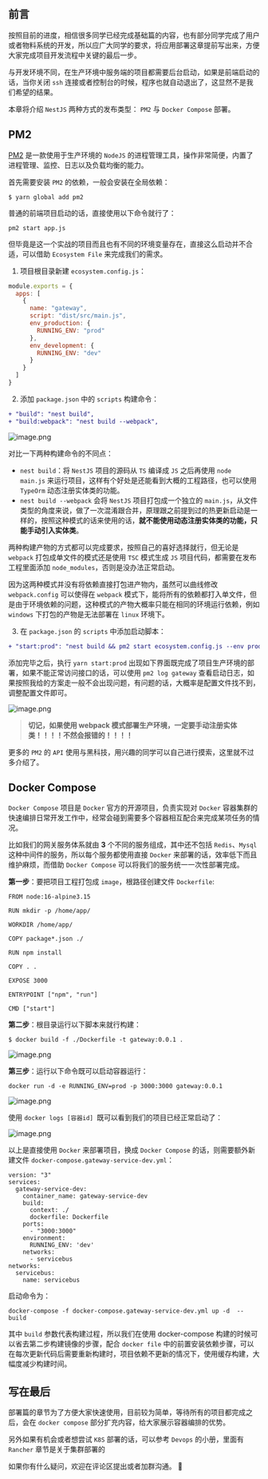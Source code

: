 ﻿## 前言

按照目前的进度，相信很多同学已经完成基础篇的内容，也有部分同学完成了用户或者物料系统的开发，所以应广大同学的要求，将应用部署这章提前写出来，方便大家完成项目开发流程中关键的最后一步。

与开发环境不同，在生产环境中服务端的项目都需要后台启动，如果是前端启动的话，当你关闭 `ssh` 连接或者控制台的时候，程序也就自动退出了，这显然不是我们希望的结果。

本章将介绍 `NestJS` 两种方式的发布类型： `PM2` 与 `Docker Compose` 部署。

## PM2

[PM2](https://pm2.keymetrics.io/docs/usage/quick-start/) 是一款使用于生产环境的 `NodeJS` 的进程管理工具，操作非常简便，内置了进程管理、监控、日志以及负载均衡的能力。

首先需要安装 `PM2` 的依赖，一般会安装在全局依赖：

```shell
$ yarn global add pm2
```

普通的前端项目启动的话，直接使用以下命令就行了：

```shell
pm2 start app.js
```
但毕竟是这一个实战的项目而且也有不同的环境变量存在，直接这么启动并不合适，可以借助 `Ecosystem File` 来完成我们的需求。

1. 项目根目录新建 `ecosystem.config.js`：
```js
module.exports = {
  apps: [
    {
      name: "gateway",
      script: "dist/src/main.js",
      env_production: {
        RUNNING_ENV: "prod"
      },
      env_development: {
        RUNNING_ENV: "dev"
      }
    }
  ]
}
```

2. 添加 `package.json` 中的 `scripts` 构建命令：
```diff
+ "build": "nest build",
+ "build:webpack": "nest build --webpack",
```

![image.png](https://p1-juejin.byteimg.com/tos-cn-i-k3u1fbpfcp/f9413666d6ab417bb3a04f8387bab393~tplv-k3u1fbpfcp-watermark.image?)

对比一下两种构建命令的不同点：
- `nest build`：将 `NestJS` 项目的源码从 `TS` 编译成 `JS` 之后再使用 `node main.js` 来运行项目，这样有个好处是还能看到大概的工程路径，也可以使用 `TypeOrm` 动态注册实体类的功能。
- `nest build --webpack` 会将 `NestJS` 项目打包成一个独立的 `main.js`，从文件类型的角度来说，做了一次混淆跟合并，原理跟之前提到过的热更新启动是一样的，按照这种模式的话来使用的话，**就不能使用动态注册实体类的功能，只能手动引入实体类**。

两种构建产物的方式都可以完成要求，按照自己的喜好选择就行，但无论是 `webpack` 打包成单文件的模式还是使用 `TSC` 模式生成 `JS` 项目代码，都需要在发布工程里面添加 `node_modules`，否则是没办法正常启动。

因为这两种模式并没有将依赖直接打包进产物内，虽然可以曲线修改 `webpack.config` 可以使得在 `webpack` 模式下，能将所有的依赖都打入单文件，但是由于环境依赖的问题，这种模式的产物大概率只能在相同的环境运行依赖，例如 `windows` 下打包的产物是无法部署在 `linux` 环境下。

3. 在 `package.json` 的 `scripts` 中添加启动脚本：
```diff
+ "start:prod": "nest build && pm2 start ecosystem.config.js --env production"
```

添加完毕之后，执行 `yarn start:prod` 出现如下界面既完成了项目生产环境的部署，如果不能正常访问接口的话，可以使用 `pm2 log gateway` 查看启动日志，如果按照我给的方案走一般不会出现问题，有问题的话，大概率是配置文件找不到，调整配置文件即可。

![image.png](https://p9-juejin.byteimg.com/tos-cn-i-k3u1fbpfcp/9e6ebe6ebbc04661893303c0aa76ba47~tplv-k3u1fbpfcp-watermark.image?)

> **切记，如果使用 webpack 模式部署生产环境，一定要手动注册实体类！！！！不然会报错的！！！！**

更多的 `PM2` 的 `API` 使用与黑科技，用兴趣的同学可以自己进行摸索，这里就不过多介绍了。

## Docker Compose

`Docker Compose` 项目是 `Docker` 官方的开源项目，负责实现对 `Docker` 容器集群的快速编排日常开发工作中，经常会碰到需要多个容器相互配合来完成某项任务的情况。

比如我们的网关服务体系就由 **3** 个不同的服务组成，其中还不包括 `Redis`、`Mysql` 这种中间件的服务，所以每个服务都使用直接 `Docker` 来部署的话，效率低下而且维护麻烦，而借助 `Docker Compose` 可以将我们的服务统一一次性部署完成。

**第一步**：要把项目工程打包成 `image`，根路径创建文件 `Dockerfile`:
```
FROM node:16-alpine3.15

RUN mkdir -p /home/app/

WORKDIR /home/app/

COPY package*.json ./

RUN npm install

COPY . .

EXPOSE 3000

ENTRYPOINT ["npm", "run"]

CMD ["start"]
```

**第二步**：根目录运行以下脚本来就行构建：

```shell
$ docker build -f ./Dockerfile -t gateway:0.0.1 .
```

![image.png](https://p3-juejin.byteimg.com/tos-cn-i-k3u1fbpfcp/1c719d5ac1ad49b58bdc554c7e672868~tplv-k3u1fbpfcp-watermark.image?)

**第三步**：运行以下命令既可以启动容器运行：

```shell
docker run -d -e RUNNING_ENV=prod -p 3000:3000 gateway:0.0.1
```

![image.png](https://p1-juejin.byteimg.com/tos-cn-i-k3u1fbpfcp/18c0205306a64373a6361e6ee15438eb~tplv-k3u1fbpfcp-watermark.image?)

使用 `docker logs [容器id] `既可以看到我们的项目已经正常启动了：
 
![image.png](https://p3-juejin.byteimg.com/tos-cn-i-k3u1fbpfcp/c22bfa0ebc0b47ca95ede19bfd303fd0~tplv-k3u1fbpfcp-watermark.image?)


以上是直接使用 `Docker` 来部署项目，换成 `Docker Compose` 的话，则需要额外新建文件 `docker-compose.gateway-service-dev.yml`：
```
version: "3"
services:
  gateway-service-dev:
    container_name: gateway-service-dev
    build:
      context: ./
      dockerfile: Dockerfile
    ports:
      - "3000:3000"
    environment:
      RUNNING_ENV: 'dev'
    networks:
      - servicebus
networks:
  servicebus:
    name: servicebus
```
启动命令为：

```shell
docker-compose -f docker-compose.gateway-service-dev.yml up -d  --build
```
其中 `build` 参数代表构建过程，所以我们在使用 docker-compose 构建的时候可以省去第二步构建镜像的步骤，配合 `docker file` 中的前置安装依赖步骤，可以在每次更新代码后需要重新构建时，项目依赖不更新的情况下，使用缓存构建，大幅度减少构建时间。

## 写在最后

部署篇的章节为了方便大家快速使用，目前较为简单，等待所有的项目都完成之后，会在 `docker compose` 部分扩充内容，给大家展示容器编排的优势。

另外如果有机会或者想尝试 `K8S` 部署的话，可以参考 `Devops` 的小册，里面有 `Rancher` 章节是关于集群部署的

如果你有什么疑问，欢迎在评论区提出或者加群沟通。 👏